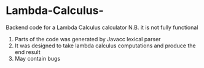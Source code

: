 # Lambda-Calculus-
Backend code for a Lambda Calculus calculator N.B. it is not fully functional

1. Parts of the code was generated by Javacc lexical parser 
2. It was designed to take lambda calculus computations and produce the end result 
3. May contain bugs
